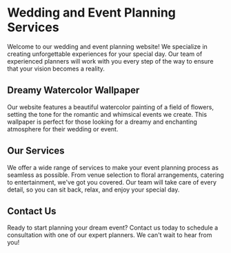 <!--
Write me markdown content of website with wallpaper:

"A dreamy watercolor painting of a field of flowers for a wedding or event planning website"

The header of the page should not be copy of the text but rather a real content of the website which is using this wallpaper.
-->

<!--font:Poppins-->

# Wedding and Event Planning Services

Welcome to our wedding and event planning website! We specialize in creating unforgettable experiences for your special day. Our team of experienced planners will work with you every step of the way to ensure that your vision becomes a reality.

## Dreamy Watercolor Wallpaper

Our website features a beautiful watercolor painting of a field of flowers, setting the tone for the romantic and whimsical events we create. This wallpaper is perfect for those looking for a dreamy and enchanting atmosphere for their wedding or event.

## Our Services

We offer a wide range of services to make your event planning process as seamless as possible. From venue selection to floral arrangements, catering to entertainment, we've got you covered. Our team will take care of every detail, so you can sit back, relax, and enjoy your special day.

## Contact Us

Ready to start planning your dream event? Contact us today to schedule a consultation with one of our expert planners. We can't wait to hear from you!
